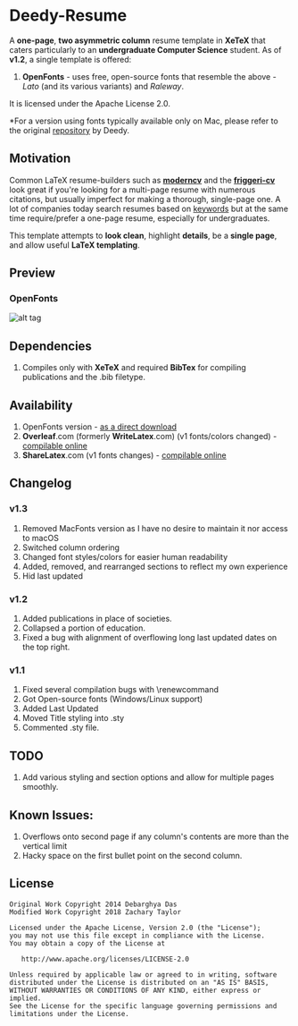 Deedy-Resume
=========================

A **one-page**, **two asymmetric column** resume template in **XeTeX** that caters particularly to an **undergraduate Computer Science** student.
As of **v1.2**, a single template is offered:

1. **OpenFonts** - uses free, open-source fonts that resemble the above - *Lato* (and its various variants) and *Raleway*.

It is licensed under the Apache License 2.0.

*For a version using fonts typically available only on Mac, please refer to the original [repository](https://github.com/Deedy/Deedy-Resume) by Deedy.

## Motivation

Common LaTeX resume-builders such as [**moderncv**](http://www.latextemplates.com/template/moderncv-cv-and-cover-letter)  and the [**friggeri-cv**](https://github.com/afriggeri/cv) look great if you're looking for a multi-page resume with numerous citations, but usually imperfect for making a thorough, single-page one. A lot of companies today search resumes based on [keywords](http://www.businessinsider.com/most-big-companies-have-a-tracking-system-that-scans-your-resume-for-keywords-2012-1) but at the same time require/prefer a one-page resume, especially for undergraduates.

This template attempts to **look clean**, highlight **details**, be a **single page**, and allow useful **LaTeX templating**.

## Preview

### OpenFonts
![alt tag](https://raw.githubusercontent.com/ZDTaylor/Deedy-Resume/master/OpenFonts/sample-image.png)

## Dependencies

1. Compiles only with **XeTeX** and required **BibTex** for compiling publications and the .bib filetype.

## Availability

1. OpenFonts version - [as a direct download](https://github.com/ZDTaylor/Deedy-Resume/raw/master/OpenFonts/deedy_resume-openfont.pdf)
2. **Overleaf**.com (formerly **WriteLatex**.com) (v1 fonts/colors changed) - [compilable online](https://www.writelatex.com/templates/deedy-resume/sqdbztjjghvz#.U2H9Kq1dV18)
3. **ShareLatex**.com (v1 fonts changes) - [compilable online](https://www.sharelatex.com/templates/cv-or-resume/deedy-resume)

## Changelog
### v1.3
 1. Removed MacFonts version as I have no desire to maintain it nor access to macOS
 2. Switched column ordering
 3. Changed font styles/colors for easier human readability
 4. Added, removed, and rearranged sections to reflect my own experience
 5. Hid last updated

### v1.2
 1. Added publications in place of societies.
 2. Collapsed a portion of education.
 3. Fixed a bug with alignment of overflowing long last updated dates on the top right.

### v1.1
 1. Fixed several compilation bugs with \renewcommand
 2. Got Open-source fonts (Windows/Linux support)
 3. Added Last Updated
 4. Moved Title styling into .sty
 5. Commented .sty file.

## TODO
1. Add various styling and section options and allow for multiple pages smoothly.

## Known Issues:
1. Overflows onto second page if any column's contents are more than the vertical limit
2. Hacky space on the first bullet point on the second column.

## License
    Original Work Copyright 2014 Debarghya Das
    Modified Work Copyright 2018 Zachary Taylor

    Licensed under the Apache License, Version 2.0 (the "License");
    you may not use this file except in compliance with the License.
    You may obtain a copy of the License at

       http://www.apache.org/licenses/LICENSE-2.0

    Unless required by applicable law or agreed to in writing, software
    distributed under the License is distributed on an "AS IS" BASIS,
    WITHOUT WARRANTIES OR CONDITIONS OF ANY KIND, either express or implied.
    See the License for the specific language governing permissions and
    limitations under the License.

